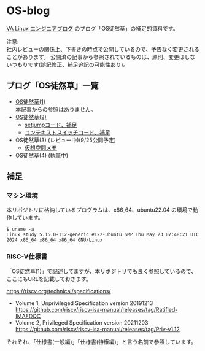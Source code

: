 # OS-blog

[VA Linux エンジニアブログ](https://valinux.hatenablog.com/about) のブログ「OS徒然草」の補足的資料です。

注意:  
社内レビューの関係上、下書きの時点で公開しているので、予告なく変更されることがあります。
公開済の記事から参照されているものは、原則、変更はしないつもりです(誤記修正、補足追記の可能性あり)。

## ブログ「OS徒然草」一覧

- [OS徒然草(1)](https://valinux.hatenablog.com/entry/20240725)  
本記事からの参照はありません。
- [OS徒然草(2)](https://valinux.hatenablog.com/entry/20240827)  
  - [setjumpコード、補足](https://github.com/oda-g/OS-blog/tree/main/setjmp)
  - [コンテキストスイッチコード、補足](https://github.com/oda-g/OS-blog/tree/main/context_switch)
- OS徒然草(3) (レビュー中)(9/25公開予定)
  - [仮想空間メモ](https://github.com/oda-g/OS-blog/tree/main/virtual_address)
- OS徒然草(4) (執筆中)

## 補足

### マシン環境

本リポジトリに格納しているプログラムは、x86_64、ubuntu22.04 の環境で動作しています。

```
$ uname -a
Linux study 5.15.0-112-generic #122-Ubuntu SMP Thu May 23 07:48:21 UTC 2024 x86_64 x86_64 x86_64 GNU/Linux
```

### RISC-V仕様書

「OS徒然草(1)」で記述してますが、本リポジトリでも良く参照しているので、ここにもURLを記載しておきます。

https://riscv.org/technical/specifications/

- Volume 1, Unprivileged Specification version 20191213  
https://github.com/riscv/riscv-isa-manual/releases/tag/Ratified-IMAFDQC
- Volume 2, Privileged Specification version 20211203  
https://github.com/riscv/riscv-isa-manual/releases/tag/Priv-v1.12

それぞれ、「仕様書(一般編)」「仕様書(特権編)」と言う名前で参照しています。
